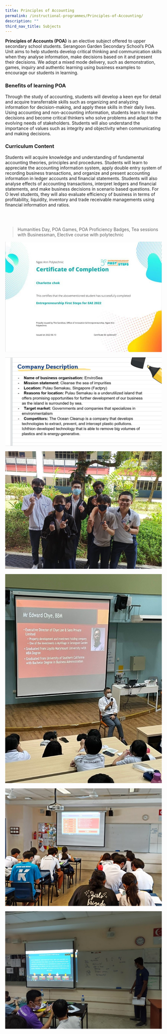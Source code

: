 ```yaml
---
title: Principles of Accounting
permalink: /instructional-programmes/Principles-of-Accounting/
description: ""
third_nav_title: Subjects
---
```

**Principles of Accounts (POA)** is an elective subject offered to upper secondary school students. Serangoon Garden Secondary School’s POA Unit aims to help students develop critical thinking and communication skills when they analyse information, make decisions based on it and present their decisions. We adopt a mixed mode delivery, such as demonstration, games, inquiry and authentic learning using business examples to encourage our students in learning.  
  
### Benefits of learning POA  
Through the study of accounting, students will develop a keen eye for detail and acquire transferrable skills such as organizing and analyzing information for decision-making, and apply these skills in their daily lives. Using accounting and non-accounting information, students learn to make decisions and become critical thinkers who solve problems and adapt to the evolving needs of stakeholders. Students will also understand the importance of values such as integrity and objectivity when communicating and making decisions.  
  
### Curriculum Content  
Students will acquire knowledge and understanding of fundamental accounting theories, principles and procedures. Students will learn to appreciate the accounting information system, apply double entry system of recording business transactions, and organize and present accounting information in ledger accounts and financial statements. Students will also analyse effects of accounting transactions, interpret ledgers and financial statements, and make business decisions in scenario based questions. For O level students, they will also evaluate efficiency of business in terms of profitability, liquidity, inventory and trade receivable managements using financial information and ratios.

<br>
</br>

>Humanities Day, POA Games, POA Proficiency Badges, Tea sessions with Businessman, Elective course with polytechnic

![](/images/Elective%20course%20with%20polytechnic%20-%20Shu%20Fen%20Tan.jpg)

![](/images/Business%20Project%20-%20Shu%20Fen%20Tan.jpg)

![](/images/POA%20Proficiency%20Badges%20-%20Shu%20Fen%20Tan.jpg)

![](/images/Tea%20session%20with%20Businessman_Mr%20Edward%20Chye%20-%20Shu%20Fen%20Tan.jpg)

![](/images/POA%20Games%20-%20Shu%20Fen%20Tan.jpg)

![](/images/POA%20Games%202%20-%20Shu%20Fen%20Tan.jpg)